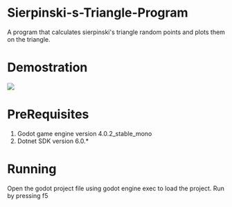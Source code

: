 # Sierpinski-s-Triangle-Program
A program that calculates sierpinski's triangle random points and plots them on the triangle.

# Demostration
![]("../2.screenshots/screenshot1.gif")

# PreRequisites
1. Godot game engine version 4.0.2_stable_mono
2. Dotnet SDK version 6.0.* 

# Running 
Open the godot project file using godot engine exec to load the project.
Run by pressing f5
